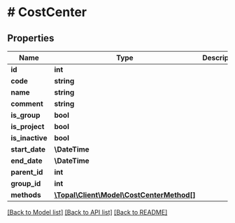 # # CostCenter

## Properties

Name | Type | Description | Notes
------------ | ------------- | ------------- | -------------
**id** | **int** |  | [optional]
**code** | **string** |  |
**name** | **string** |  |
**comment** | **string** |  | [optional]
**is_group** | **bool** |  | [optional]
**is_project** | **bool** |  | [optional]
**is_inactive** | **bool** |  | [optional]
**start_date** | **\DateTime** |  | [optional]
**end_date** | **\DateTime** |  | [optional]
**parent_id** | **int** |  | [optional]
**group_id** | **int** |  | [optional]
**methods** | [**\Topal\Client\Model\CostCenterMethod[]**](CostCenterMethod.md) |  | [optional]

[[Back to Model list]](../../README.md#models) [[Back to API list]](../../README.md#endpoints) [[Back to README]](../../README.md)
